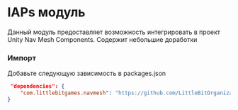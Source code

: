 # IAPs модуль

Данный модуль предоставляет возможность интегрировать в проект Unity Nav Mesh Components.
Содержит небольшие доработки

### Импорт

Добавьте следующую зависимость в packages.json

```json
 "dependencies": {
    "com.littlebitgames.navmesh": "https://github.com/LittleBitOrganization/evolution-engine-navmesh.git"
}
```
